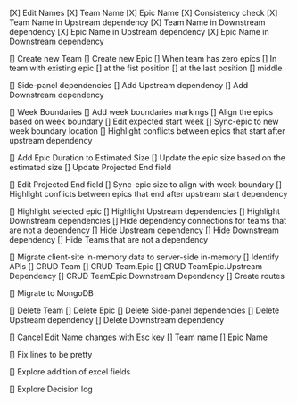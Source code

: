 [X] Edit Names
    [X] Team Name
    [X] Epic Name
    [X] Consistency check
        [X] Team Name in Upstream dependency
        [X] Team Name in Downstream dependency
        [X] Epic Name in Upstream dependency
        [X] Epic Name in Downstream dependency

[] Create new Team
[] Create new Epic
    [] When team has zero epics
    [] In team with existing epic
        [] at the fist position
        [] at the last position
        [] middle

[] Side-panel dependencies
    [] Add Upstream dependency
    [] Add Downstream dependency

[] Week Boundaries
    [] Add week boundaries markings
    [] Align the epics based on week boundary
    [] Edit expected start week
        [] Sync-epic to new week boundary location
        [] Highlight conflicts between epics that start after upstream dependency

[] Add Epic Duration to Estimated Size
    [] Update the epic size based on the estimated size
    [] Update Projected End field

[] Edit Projected End field
    [] Sync-epic size to align with week boundary
    [] Highlight conflicts between epics that end after upstream start dependency

[] Highlight selected epic
    [] Highlight Upstream dependencies
    [] Highlight Downstream dependencies
    [] Hide dependency connections for teams that are not a dependency
        [] Hide Upstream dependency
        [] Hide Downstream dependency
    [] Hide Teams that are not a dependency

[] Migrate client-site in-memory data to server-side in-memory
    [] Identify APIs
        [] CRUD Team
        [] CRUD Team.Epic
        [] CRUD TeamEpic.Upstream Dependency
        [] CRUD TeamEpic.Downstream Dependency
    [] Create routes

[] Migrate to MongoDB

[] Delete Team
[] Delete Epic
[] Delete Side-panel dependencies
    [] Delete Upstream dependency
    [] Delete Downstream dependency


[] Cancel Edit Name changes with Esc key
    [] Team name
    [] Epic Name

[] Fix lines to be pretty

[] Explore addition of excel fields

[] Explore Decision log
